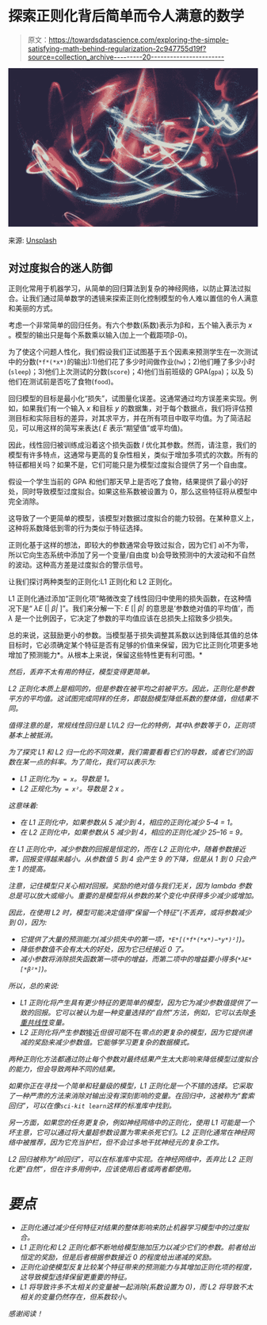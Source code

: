 # 探索正则化背后简单而令人满意的数学

> 原文：<https://towardsdatascience.com/exploring-the-simple-satisfying-math-behind-regularization-2c947755d19f?source=collection_archive---------20----------------------->

![](img/f291ec37a1b59b00922bec64afe9d8a5.png)

来源: [Unsplash](https://unsplash.com/photos/F7Sive0fwIg)

## 对过度拟合的迷人防御

正则化常用于机器学习，从简单的回归算法到复杂的神经网络，以防止算法过拟合。让我们通过简单数学的透镜来探索正则化控制模型的令人难以置信的令人满意和美丽的方式。

考虑一个非常简单的回归任务。有六个参数(系数)表示为β和，五个输入表示为 *x* 。模型的输出只是每个系数乘以输入(加上一个截距项β-0)。

为了使这个问题人性化，我们假设我们正试图基于五个因素来预测学生在一次测试中的分数(`*f*(*x*)`的输出):1)他们花了多少时间做作业(`hw`)；2)他们睡了多少小时(`sleep`)；3)他们上次测试的分数(`score`)；4)他们当前班级的 GPA(`gpa`)；以及 5)他们在测试前是否吃了食物(`food`)。

回归模型的目标是最小化“损失”，试图量化误差。这通常通过均方误差来实现。例如，如果我们有一个输入 *x* 和目标 *y* 的数据集，对于每个数据点，我们将评估预测目标和实际目标的差异，对其求平方，并在所有项目中取平均值。为了简洁起见，可以用这样的简写来表达( *E* 表示“期望值”或平均值)。

因此，线性回归被训练成沿着这个损失函数 *l* 优化其参数。然而，请注意，我们的模型有许多特点，这通常与更高的复杂性相关，类似于增加多项式的次数。所有的特征都相关吗？如果不是，它们可能只是为模型过度拟合提供了另一个自由度。

假设一个学生当前的 GPA 和他们那天早上是否吃了食物，结果提供了最小的好处，同时导致模型过度拟合。如果这些系数被设置为 0，那么这些特征将从模型中完全消除。

这导致了一个更简单的模型，该模型对数据过度拟合的能力较弱。在某种意义上，这种将系数降低到零的行为类似于特征选择。

正则化基于这样的想法，即较大的参数通常会导致过拟合，因为它们 a)不为零，所以它向生态系统中添加了另一个变量/自由度 b)会导致预测中的大波动和不自然的波动。这种高方差是过度拟合的警示信号。

让我们探讨两种类型的正则化:L1 正则化和 L2 正则化。

L1 正则化通过添加“正则化项”略微改变了线性回归中使用的损失函数，在这种情况下是“ *λE* [| *β|* ]”。我们来分解一下: *E* [| *β|* 的意思是‘参数绝对值的平均值’，而 *λ* 是一个比例因子，它决定了参数的平均值应该在总损失上招致多少损失。

总的来说，这鼓励更小的参数。当模型基于损失调整其系数以达到降低其值的总体目标时，它必须确定某个特征是否有足够的价值来保留，因为它比正则化项更多地增加了预测能力*。从根本上来说，保留这些特性更有利可图。*

*然后，丢弃不太有用的特征，模型变得更简单。*

*L2 正则化本质上是相同的，但是参数在被平均之前被平方。因此，正则化是参数平方的平均值。这试图完成同样的任务，即鼓励模型降低系数的整体值，但结果不同。*

*值得注意的是，常规线性回归是 L1/L2 归一化的特例，其中λ参数等于 0，正则项基本上被抵消。*

*为了探究 L1 和 L2 归一化的不同效果，我们需要看看它们的导数，或者它们的函数在某一点的斜率。为了简化，我们可以表示为:*

*   *L1 正则化为`y = x`。导数是 1。*
*   *L2 正规化为`y = x²`。导数是 2 *x* 。*

*这意味着:*

*   *在 L1 正则化中，如果参数从 5 减少到 4，相应的正则化减少 5–4 = 1。*
*   *在 L2 正则化中，如果参数从 5 减少到 4，相应的正则化减少 25–16 = 9。*

*在 L1 正则化中，减少参数的回报是恒定的，而在 L2 正则化中，随着参数接近零，回报变得越来越小。从参数值 5 到 4 会产生 9 的下降，但是从 1 到 0 只会产生 1 的提高。*

*注意，记住模型只关心相对回报。奖励的绝对值与我们无关，因为 lambda 参数总是可以放大或缩小。重要的是模型将从参数的某个变化中获得多少减少或增加。*

*因此，在使用 L2 时，模型可能决定值得“保留一个特征”(不丢弃，或将参数减少到 0)，因为:*

*   *它提供了大量的预测能力(减少损失中的第一项，`*E*[(*f*(*x*)−*y*)²]`)。*
*   *降低参数值不会有太大的好处，因为它已经接近 0 了。*
*   *减小参数将消除损失函数第一项中的增益，而第二项中的增益要小得多(`*λE*[*β²*]`)。*

*所以，总的来说:*

*   *L1 正则化将产生具有更少特征的更简单的模型，因为它为减少参数值提供了一致的回报。它可以被认为是一种变量选择的“自然”方法，例如，它可以去除[多重共线性](/multicollinearity-impacts-your-data-science-project-more-than-you-know-8504efd706f)变量。*
*   *L2 正则化将产生参数*接近*但很可能*不在*零点的更复杂的模型，因为它提供递减的奖励来减少参数值。它能够学习更复杂的数据模式。*

*两种正则化方法都通过防止每个参数对最终结果产生太大影响来降低模型过度拟合的能力，但会导致两种不同的结果。*

*如果你正在寻找一个简单和轻量级的模型，L1 正则化是一个不错的选择。它采取了一种严肃的方法来消除对输出没有深刻影响的变量。在回归中，这被称为“套索回归”，可以在像`sci-kit learn`这样的标准库中找到。*

*另一方面，如果您的任务更复杂，例如神经网络中的正则化，使用 L1 可能是一个坏主意，它可以通过将大量超参数设置为零来杀死它们。L2 正则化通常在神经网络中被推荐，因为它充当护栏，但不会过多地干扰神经元的复杂工作。*

*L2 回归被称为“岭回归”，可以在标准库中实现。在神经网络中，丢弃比 L2 正则化更“自然”，但在许多用例中，应该使用后者或两者都使用。*

# *要点*

*   *正则化通过减少任何特征对结果的整体影响来防止机器学习模型中的过度拟合。*
*   *L1 正则化和 L2 正则化都不断地给模型施加压力以减少它们的参数。前者给出恒定的奖励，但是后者根据参数接近 0 的程度给出递减的奖励。*
*   *正则化迫使模型反复比较某个特征带来的预测能力与其增加正则化项的程度，这导致模型选择保留更重要的特征。*
*   *L1 将导致许多不太相关的变量被一起消除(系数设置为 0)，而 L2 将导致不太相关的变量仍然存在，但系数较小。*

*感谢阅读！*